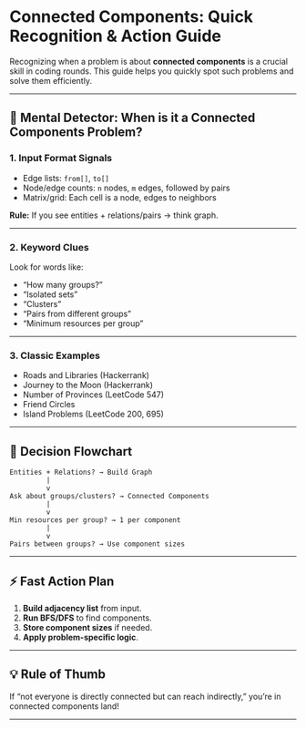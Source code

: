 # Connected Components: Quick Recognition & Action Guide

Recognizing when a problem is about **connected components** is a crucial skill in coding rounds. This guide helps you quickly spot such problems and solve them efficiently.

---

## 🚨 Mental Detector: When is it a Connected Components Problem?

### 1. **Input Format Signals**
- Edge lists: `from[]`, `to[]`
- Node/edge counts: `n` nodes, `m` edges, followed by pairs
- Matrix/grid: Each cell is a node, edges to neighbors

**Rule:** If you see entities + relations/pairs → think graph.

---

### 2. **Keyword Clues**
Look for words like:
- “How many groups?”
- “Isolated sets”
- “Clusters”
- “Pairs from different groups”
- “Minimum resources per group”

---

### 3. **Classic Examples**
- Roads and Libraries (Hackerrank)
- Journey to the Moon (Hackerrank)
- Number of Provinces (LeetCode 547)
- Friend Circles
- Island Problems (LeetCode 200, 695)

---

## 🧭 Decision Flowchart

```
Entities + Relations? → Build Graph
         |
         v
Ask about groups/clusters? → Connected Components
         |
         v
Min resources per group? → 1 per component
         |
         v
Pairs between groups? → Use component sizes
```

---

## ⚡ Fast Action Plan

1. **Build adjacency list** from input.
2. **Run BFS/DFS** to find components.
3. **Store component sizes** if needed.
4. **Apply problem-specific logic**.

---



## 💡 Rule of Thumb
If “not everyone is directly connected but can reach indirectly,” you’re in connected components land!


---